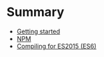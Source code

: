 # Summary

* [Getting started](README.md)
* [NPM](npm.md)
* [Compiling for ES2015 \(ES6\)](es6-compilation.md)

